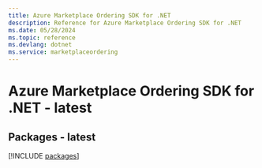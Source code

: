 ```yaml
---
title: Azure Marketplace Ordering SDK for .NET
description: Reference for Azure Marketplace Ordering SDK for .NET
ms.date: 05/28/2024
ms.topic: reference
ms.devlang: dotnet
ms.service: marketplaceordering
---
```

# Azure Marketplace Ordering SDK for .NET - latest
## Packages - latest
[!INCLUDE [packages](marketplace-ordering-index.md)]